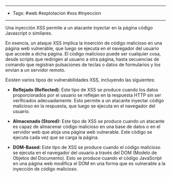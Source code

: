 _______
- Tags: #web #explotacion #xss #inyeccion 
________

Una inyección XSS permite a un atacante inyectar en la página código Javascript o similares.

En esencia, un ataque XSS implica la inserción de código malicioso en una página web vulnerable, que luego se ejecuta en el navegador del usuario que accede a dicha página. El código malicioso puede ser cualquier cosa, desde scripts que redirigen al usuario a otra página, hasta secuencias de comando que registran pulsaciones de teclas o datos de formularios y los envían a un servidor remoto.

Existen varios tipos de vulnerabilidades XSS, incluyendo las siguientes:

- **Reflejado (Reflected)**: Este tipo de XSS se produce cuando los datos proporcionados por el usuario se reflejan en la respuesta HTTP sin ser verificados adecuadamente. Esto permite a un atacante inyectar código malicioso en la respuesta, que luego se ejecuta en el navegador del usuario.

- **Almacenado (Stored):** Este tipo de XSS se produce cuando un atacante es capaz de almacenar código malicioso en una base de datos o en el servidor web que aloja una página web vulnerable. Este código se ejecuta cada vez que se carga la página.

- **DOM-Based:** Este tipo de XSS se produce cuando el código malicioso se ejecuta en el navegador del usuario a través del DOM (Modelo de Objetos del Documento). Esto se produce cuando el código JavaScript en una página web modifica el DOM en una forma que es vulnerable a la inyección de código malicioso.
